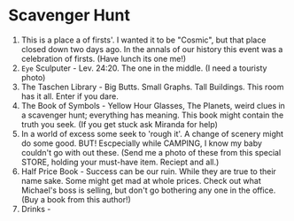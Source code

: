 # Scavenger Hunt

1. This is a place a of firsts'. I wanted it to be "Cosmic", but that place closed down two days ago. In the annals of our history this event was a celebration of firsts. (Have lunch its one me!)
2. `Eye` Sculputer - Lev. 24:20. The one in the middle. (I need a touristy photo)
3. The Taschen Library - Big Butts. Small Graphs. Tall Buildings. This room has it all. Enter if you dare.
4. The Book of Symbols - Yellow Hour Glasses, The Planets, weird clues in a scavenger hunt; everything has meaning. This book might contain the truth you seek. (If you get stuck ask Miranda for help) 
5. In a world of excess some seek to 'rough it'. A change of scenery might do some good. BUT! Escpecially while CAMPING, I know my baby couldn't go with out these. (Send me a photo of these from this special STORE, holding your must-have item. Reciept and all.)
6. Half Price Book - Success can be our ruin. While they are true to their name sake. Some might get mad at whole prices. Check out what Michael's boss is selling, but don't go bothering any one in the office. (Buy a book from this author!)
7. Drinks - 



